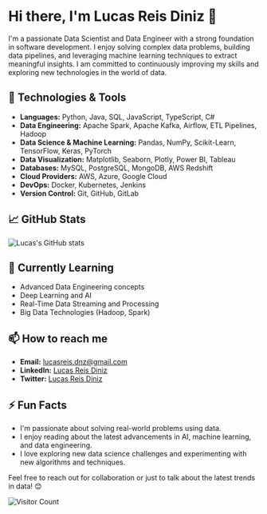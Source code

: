 # Hi there, I'm Lucas Reis Diniz 👋

I'm a passionate Data Scientist and Data Engineer with a strong foundation in software development. I enjoy solving complex data problems, building data pipelines, and leveraging machine learning techniques to extract meaningful insights. I am committed to continuously improving my skills and exploring new technologies in the world of data.

## 🔧 Technologies & Tools

- **Languages:** Python, Java, SQL, JavaScript, TypeScript, C#
- **Data Engineering:** Apache Spark, Apache Kafka, Airflow, ETL Pipelines, Hadoop
- **Data Science & Machine Learning:** Pandas, NumPy, Scikit-Learn, TensorFlow, Keras, PyTorch
- **Data Visualization:** Matplotlib, Seaborn, Plotly, Power BI, Tableau
- **Databases:** MySQL, PostgreSQL, MongoDB, AWS Redshift
- **Cloud Providers:** AWS, Azure, Google Cloud
- **DevOps:** Docker, Kubernetes, Jenkins
- **Version Control:** Git, GitHub, GitLab

## 📈 GitHub Stats

![Lucas's GitHub stats](https://github-readme-stats.vercel.app/api?username=lucas-reis-diniz&show_icons=true&theme=dracula)

## 🌱 Currently Learning

- Advanced Data Engineering concepts
- Deep Learning and AI
- Real-Time Data Streaming and Processing
- Big Data Technologies (Hadoop, Spark)

## 📫 How to reach me

- **Email:** lucasreis.dnz@gmail.com
- **LinkedIn:** [Lucas Reis Diniz](https://www.linkedin.com/in/lucas-reis-diniz-13516421b/)
- **Twitter:** [Lucas Reis Diniz](https://x.com/lucketa_dev)

## ⚡ Fun Facts

- I'm passionate about solving real-world problems using data.
- I enjoy reading about the latest advancements in AI, machine learning, and data engineering.
- I love exploring new data science challenges and experimenting with new algorithms and techniques.

Feel free to reach out for collaboration or just to talk about the latest trends in data! 😊

![Visitor Count](https://visitor-badge.glitch.me/badge?page_id=lucas-reis-diniz.visitor-badge)
